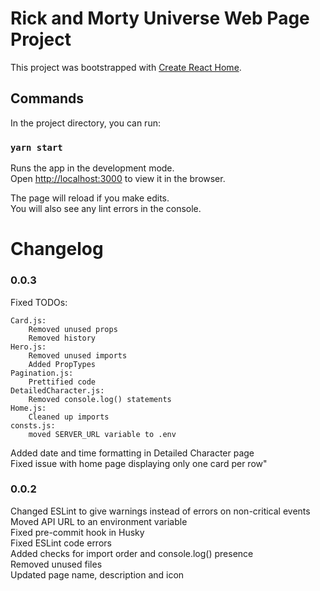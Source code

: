 # Rick and Morty Universe Web Page Project

This project was bootstrapped with [Create React Home](https://github.com/facebook/create-react-app).

## Commands

In the project directory, you can run:

### `yarn start`

Runs the app in the development mode.\
Open [http://localhost:3000](http://localhost:3000) to view it in the browser.

The page will reload if you make edits.\
You will also see any lint errors in the console.

# Changelog

### 0.0.3

Fixed TODOs:

    Card.js:
        Removed unused props
        Removed history
    Hero.js:
        Removed unused imports
        Added PropTypes
    Pagination.js:
        Prettified code
    DetailedCharacter.js:
        Removed console.log() statements
    Home.js:
        Cleaned up imports
    consts.js:
        moved SERVER_URL variable to .env

Added date and time formatting in Detailed Character page\
Fixed issue with home page displaying only one card per row"

### 0.0.2

Changed ESLint to give warnings instead of errors on non-critical events\
Moved API URL to an environment variable\
Fixed pre-commit hook in Husky\
Fixed ESLint code errors\
Added checks for import order and console.log() presence\
Removed unused files\
Updated page name, description and icon

